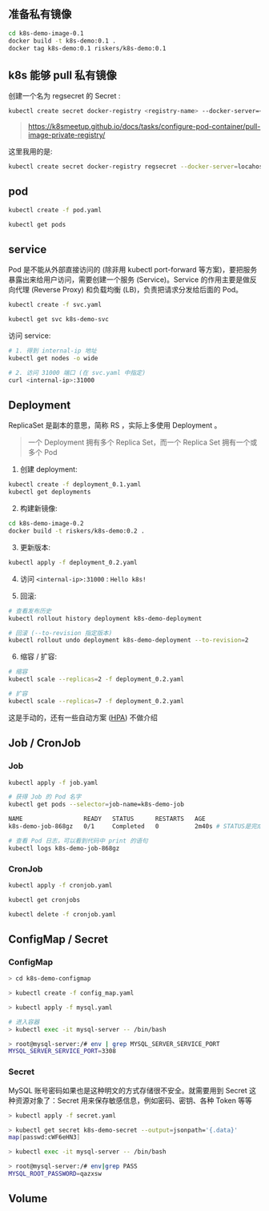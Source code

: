 ## 准备私有镜像

```bash
cd k8s-demo-image-0.1
docker build -t k8s-demo:0.1 .
docker tag k8s-demo:0.1 riskers/k8s-demo:0.1
```

## k8s 能够 pull 私有镜像

创建一个名为 regsecret 的 Secret :

```bash
kubectl create secret docker-registry <registry-name> --docker-server=<your-registry-server> --docker-username=<your-name> --docker-password=<your-pword> --docker-email=<your-email>
```

> https://k8smeetup.github.io/docs/tasks/configure-pod-container/pull-image-private-registry/

这里我用的是:

```bash
kubectl create secret docker-registry regsecret --docker-server=locahost --docker-username=riskers --docker-password=123 --docker-email=617273330@qq.com
```

## pod

```bash
kubectl create -f pod.yaml

kubectl get pods
```

## service

Pod 是不能从外部直接访问的 (除非用 kubectl port-forward 等方案)，要把服务暴露出来给用户访问，需要创建一个服务 (Service)。Service 的作用主要是做反向代理 (Reverse Proxy) 和负载均衡 (LB)，负责把请求分发给后面的 Pod。

```bash
kubectl create -f svc.yaml

kubectl get svc k8s-demo-svc
```

访问 service:

```bash
# 1. 得到 internal-ip 地址
kubectl get nodes -o wide

# 2. 访问 31000 端口 (在 svc.yaml 中指定)
curl <internal-ip>:31000
```

## Deployment

ReplicaSet 是副本的意思，简称 RS ，实际上多使用 Deployment 。

> 一个 Deployment 拥有多个 Replica Set，而一个 Replica Set 拥有一个或多个 Pod

1. 创建 deployment:

  ```bash
  kubectl create -f deployment_0.1.yaml
  kubectl get deployments
  ```

2. 构建新镜像:

  ```bash
  cd k8s-demo-image-0.2
  docker build -t riskers/k8s-demo:0.2 .
  ```

3. 更新版本:

  ```bash
  kubectl apply -f deployment_0.2.yaml
  ```

4. 访问 `<internal-ip>:31000` : `Hello k8s!`

5. 回滚:

  ```bash
  # 查看发布历史
  kubectl rollout history deployment k8s-demo-deployment

  # 回滚 (--to-revision 指定版本)
  kubectl rollout undo deployment k8s-demo-deployment --to-revision=2
  ```

6. 缩容 / 扩容:

  ```bash
  # 缩容
  kubectl scale --replicas=2 -f deployment_0.2.yaml

  # 扩容
  kubectl scale --replicas=7 -f deployment_0.2.yaml
  ```

  这是手动的，还有一些自动方案 ([HPA](https://kubernetes.io/docs/tasks/run-application/horizontal-pod-autoscale/)) 不做介绍

## Job / CronJob

### Job

```bash
kubectl apply -f job.yaml

# 获得 Job 的 Pod 名字
kubectl get pods --selector=job-name=k8s-demo-job

NAME                 READY   STATUS      RESTARTS   AGE
k8s-demo-job-868gz   0/1     Completed   0          2m40s # STATUS是完成的，因为这是一次性的

# 查看 Pod 日志，可以看到代码中 print 的语句
kubectl logs k8s-demo-job-868gz
```

### CronJob

```bash
kubectl apply -f cronjob.yaml

kubectl get cronjobs

kubectl delete -f cronjob.yaml
```

## ConfigMap / Secret

### ConfigMap

```bash
> cd k8s-demo-configmap

> kubectl create -f config_map.yaml

> kubectl apply -f mysql.yaml

# 进入容器
> kubectl exec -it mysql-server -- /bin/bash

> root@mysql-server:/# env | grep MYSQL_SERVER_SERVICE_PORT
MYSQL_SERVER_SERVICE_PORT=3308
```

### Secret

MySQL 账号密码如果也是这种明文的方式存储很不安全。就需要用到 Secret 这种资源对象了：Secret 用来保存敏感信息，例如密码、密钥、各种 Token 等等

```bash
> kubectl apply -f secret.yaml

> kubectl get secret k8s-demo-secret --output=jsonpath='{.data}'
map[passwd:cWF6eHN3]

> kubectl exec -it mysql-server -- /bin/bash

> root@mysql-server:/# env|grep PASS
MYSQL_ROOT_PASSWORD=qazxsw
```

## Volume

